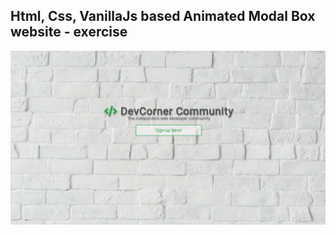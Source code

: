 Html, Css, VanillaJs based Animated Modal Box website - exercise
---

![AnimatedModalBox](https://github.com/r4nd3l/AnimatedModalBox/blob/master/img/sample.gif)
